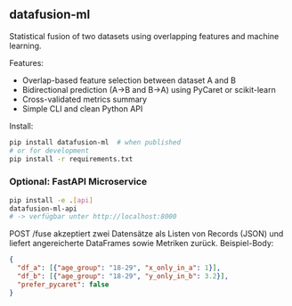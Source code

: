 ## datafusion-ml

Statistical fusion of two datasets using overlapping features and machine learning.

Features:
- Overlap-based feature selection between dataset A and B
- Bidirectional prediction (A->B and B->A) using PyCaret or scikit-learn
- Cross-validated metrics summary
- Simple CLI and clean Python API

Install:
```bash
pip install datafusion-ml  # when published
# or for development
pip install -r requirements.txt
```

### Optional: FastAPI Microservice

```bash
pip install -e .[api]
datafusion-ml-api
# -> verfügbar unter http://localhost:8000
```

POST /fuse akzeptiert zwei Datensätze als Listen von Records (JSON) und liefert
angereicherte DataFrames sowie Metriken zurück. Beispiel-Body:

```json
{
  "df_a": [{"age_group": "18-29", "x_only_in_a": 1}],
  "df_b": [{"age_group": "18-29", "y_only_in_b": 3.2}],
  "prefer_pycaret": false
}
```

